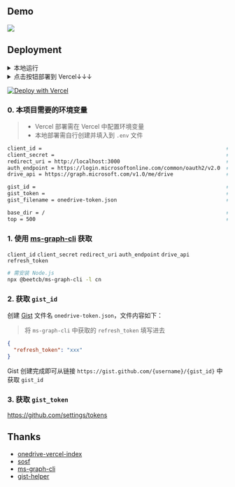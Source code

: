 ## Demo

![](https://s2.loli.net/2021/12/08/tJuby2B7VXx9Ciq.png)

## Deployment

<details>
<summary>本地运行</summary>

```bash
npm i
npm start
```
</details>

<details>
<summary>点击按钮部署到 Vercel↓↓↓</summary>

![设置 Vercel 环境变量](https://s2.loli.net/2021/12/08/EyehqDkaN2KrzQu.png)
</details>

[![Deploy with Vercel](https://vercel.com/button)](https://vercel.com/new/clone?repository-url=https%3A%2F%2Fgithub.com%2F0wQ%2Fonedrive-list&env=base_dir,client_id,client_secret,redirect_uri,auth_endpoint,drive_api,gist_token,gist_id)

### 0. 本项目需要的环境变量

> * Vercel 部署需在 Vercel 中配置环境变量<br>
> * 本地部署需自行创建并填入到 `.env` 文件

```bash
client_id =                                                           # 必填
client_secret =                                                       # 必填
redirect_uri = http://localhost:3000                                  # 选填
auth_endpoint = https://login.microsoftonline.com/common/oauth2/v2.0  # 选填
drive_api = https://graph.microsoft.com/v1.0/me/drive                 # 选填

gist_id =                                                             # 必填
gist_token =                                                          # 必填
gist_filename = onedrive-token.json                                   # 选填

base_dir = /                                                          # 选填
top = 500                                                             # 选填
```


### 1. 使用 [ms-graph-cli](https://github.com/beetcb/ms-graph-cli) 获取

`client_id` `client_secret` `redirect_uri` `auth_endpoint` `drive_api` `refresh_token`

```bash
# 需安装 Node.js
npx @beetcb/ms-graph-cli -l cn
```

### 2. 获取 `gist_id`

创建 [Gist](https://gist.github.com/) 文件名 `onedrive-token.json`，文件内容如下：

> 将 `ms-graph-cli` 中获取的 `refresh_token` 填写进去

```json
{
  "refresh_token": "xxx"
}
```

Gist 创建完成即可从链接 `https://gist.github.com/{username}/{gist_id}` 中获取 `gist_id`

### 3. 获取 `gist_token`

https://github.com/settings/tokens

## Thanks
- [onedrive-vercel-index](https://github.com/spencerwooo/onedrive-vercel-index)
- [sosf](https://github.com/beetcb/sosf)
- [ms-graph-cli](https://github.com/beetcb/ms-graph-cli)
- [gist-helper](https://github.com/linbuxiao/gist-helper)
